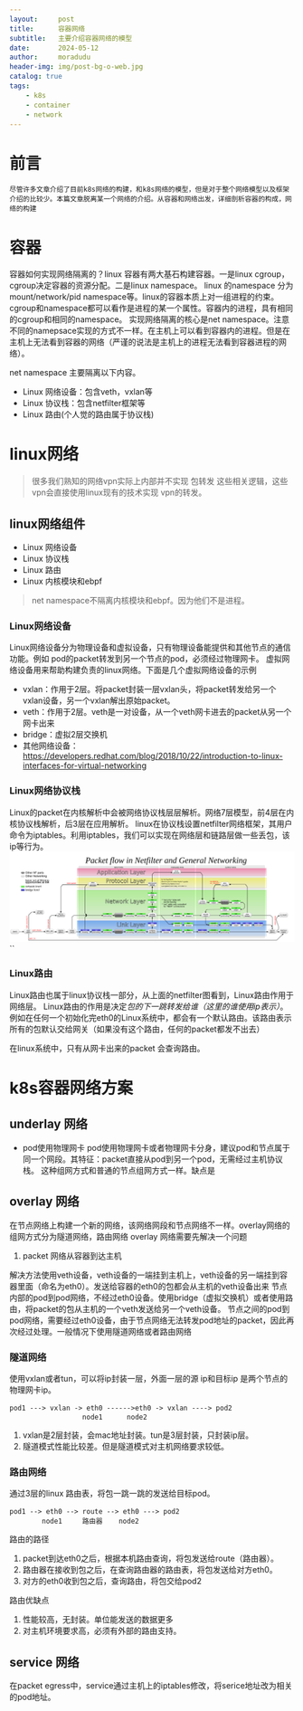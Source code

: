```yaml
---
layout:     post
title:      容器网络
subtitle:   主要介绍容器网络的模型
date:       2024-05-12
author:     moradudu
header-img: img/post-bg-o-web.jpg
catalog: true
tags:
    - k8s
    - container
    - network
---
```


# 前言
    尽管许多文章介绍了目前k8s网络的构建，和k8s网络的模型，但是对于整个网络模型以及框架介绍的比较少。本篇文章脱离某一个网络的介绍。从容器和网络出发，详细剖析容器的构成，网络的构建

# 容器

  容器如何实现网络隔离的？linux 容器有两大基石构建容器。一是linux cgroup，cgroup决定容器的资源分配。二是linux namespace。
linux 的namespace 分为mount/network/pid namespace等。linux的容器本质上对一组进程的约束。cgroup和namespace都可以看作是进程的某一个属性。容器内的进程，具有相同的cgroup和相同的namespace。
实现网络隔离的核心是net namespace。注意不同的namepsace实现的方式不一样。在主机上可以看到容器内的进程。但是在主机上无法看到容器的网络（严谨的说法是主机上的进程无法看到容器进程的网络）。
 
net namespace 主要隔离以下内容。
* Linux 网络设备：包含veth，vxlan等
* Linux 协议栈：包含netfilter框架等
* Linux 路由(个人觉的路由属于协议栈)

# linux网络

> 很多我们熟知的网络vpn实际上内部并不实现 包转发 这些相关逻辑，这些vpn会直接使用linux现有的技术实现 vpn的转发。

## linux网络组件

* Linux 网络设备
* Linux 协议栈
* Linux 路由
* Linux 内核模块和ebpf

> net namespace不隔离内核模块和ebpf。因为他们不是进程。

### Linux网络设备

Linux网络设备分为物理设备和虚拟设备，只有物理设备能提供和其他节点的通信功能。例如 pod的packet转发到另一个节点的pod，必须经过物理网卡。
虚拟网络设备用来帮助构建负责的linux网络。下面是几个虚拟网络设备的示例

* vxlan：作用于2层。将packet封装一层vxlan头，将packet转发给另一个vxlan设备，另一个vxlan解出原始packet。
* veth：作用于2层。veth是一对设备，从一个veth网卡进去的packet从另一个网卡出来
* bridge：虚拟2层交换机
* 其他网络设备：https://developers.redhat.com/blog/2018/10/22/introduction-to-linux-interfaces-for-virtual-networking

### Linux网络协议栈

Linux的packet在内核解析中会被网络协议栈层层解析。网络7层模型，前4层在内核协议栈解析，后3层在应用解析。
linux在协议栈设置netfilter网络框架，其用户命令为iptables。利用iptables，我们可以实现在网络层和链路层做一些丢包，该ip等行为。
![alt text](../img/2024-05-12-netfilter.png)``

### Linux路由

Linux路由也属于linux协议栈一部分，从上面的netfilter图看到，Linux路由作用于网络层。
Linux路由的作用是决定*包的下一跳转发给谁（这里的谁使用ip表示）*。
例如在任何一个初始化完eth0的Linux系统中，都会有一个默认路由。该路由表示所有的包默认交给网关（如果没有这个路由，任何的packet都发不出去）

在linux系统中，只有从网卡出来的packet 会查询路由。

# k8s容器网络方案

## underlay 网络

* pod使用物理网卡
pod使用物理网卡或者物理网卡分身，建议pod和节点属于同一个网段。其特征：packet直接从pod到另一个pod，无需经过主机协议栈。
这种组网方式和普通的节点组网方式一样。缺点是

## overlay 网络

在节点网络上构建一个新的网络，该网络网段和节点网络不一样。overlay网络的组网方式分为隧道网络，路由网络
overlay 网络需要先解决一个问题
1. packet 网络从容器到达主机

解决方法使用veth设备，veth设备的一端挂到主机上，veth设备的另一端挂到容器里面（命名为eth0）。发送给容器的eth0的包都会从主机的veth设备出来
节点内部的pod到pod网络，不经过eth0设备。使用bridge（虚拟交换机）或者使用路由，将packet的包从主机的一个veth发送给另一个veth设备。
节点之间的pod到pod网络，需要经过eth0设备，由于节点网络无法转发pod地址的packet，因此再次经过处理。一般情况下使用隧道网络或者路由网络

### 隧道网络

使用vxlan或者tun，可以将ip封装一层，外面一层的源 ip和目标ip 是两个节点的物理网卡ip。

```
pod1 ---> vxlan -> eth0 ------>eth0 -> vxlan ----> pod2
                  node1      node2
```
1. vxlan是2层封装，会mac地址封装。tun是3层封装，只封装ip层。
2. 隧道模式性能比较差。但是隧道模式对主机网络要求较低。

### 路由网络

通过3层的linux 路由表，将包一跳一跳的发送给目标pod。
```
pod1 --> eth0 --> route --> eth0 ---> pod2
        node1     路由器    node2
```
路由的路径
1. packet到达eth0之后，根据本机路由查询，将包发送给route（路由器）。
2. 路由器在接收到包之后，在查询路由器的路由表，将包发送给对方eth0。
3. 对方的eth0收到包之后，查询路由，将包交给pod2

路由优缺点
1. 性能较高，无封装。单位能发送的数据更多
2. 对主机环境要求高，必须有外部的路由支持。

## service 网络

在packet egress中，service通过主机上的iptables修改，将serice地址改为相关的pod地址。
